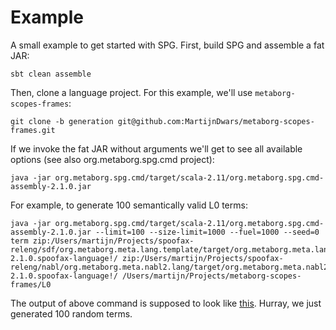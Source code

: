 # Example

A small example to get started with SPG. First, build SPG and assemble a fat JAR:

```
sbt clean assemble
```

Then, clone a language project. For this example, we'll use `metaborg-scopes-frames`:

```
git clone -b generation git@github.com:MartijnDwars/metaborg-scopes-frames.git
```

If we invoke the fat JAR without arguments we'll get to see all available options (see also org.metaborg.spg.cmd project):

```
java -jar org.metaborg.spg.cmd/target/scala-2.11/org.metaborg.spg.cmd-assembly-2.1.0.jar
```

For example, to generate 100 semantically valid L0 terms:

```
java -jar org.metaborg.spg.cmd/target/scala-2.11/org.metaborg.spg.cmd-assembly-2.1.0.jar --limit=100 --size-limit=1000 --fuel=1000 --seed=0 term zip:/Users/martijn/Projects/spoofax-releng/sdf/org.metaborg.meta.lang.template/target/org.metaborg.meta.lang.template-2.1.0.spoofax-language!/ zip:/Users/martijn/Projects/spoofax-releng/nabl/org.metaborg.meta.nabl2.lang/target/org.metaborg.meta.nabl2.lang-2.1.0.spoofax-language!/ /Users/martijn/Projects/metaborg-scopes-frames/L0
```

The output of above command is supposed to look like [this](https://gist.github.com/MartijnDwars/13f3588620820ce2292eba7fb8a2cec8). Hurray, we just generated 100 random terms.

